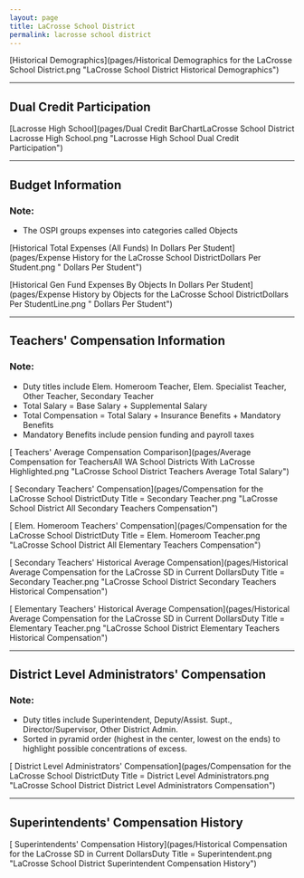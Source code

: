```yaml
---
layout: page
title: LaCrosse School District
permalink: lacrosse school district
---
```



[Historical Demographics](pages/Historical Demographics for the LaCrosse School District.png "LaCrosse School District Historical Demographics")

___

## Dual Credit Participation

[Lacrosse High School](pages/Dual Credit BarChartLaCrosse School District Lacrosse High School.png "Lacrosse High School Dual Credit Participation")


___

## Budget Information
### Note:
- The OSPI groups expenses into categories called Objects

[Historical Total Expenses (All Funds) In Dollars Per Student](pages/Expense History for the LaCrosse School DistrictDollars Per Student.png " Dollars Per Student")

[Historical Gen Fund Expenses By Objects In Dollars Per Student](pages/Expense History by Objects for the LaCrosse School DistrictDollars Per StudentLine.png " Dollars Per Student")


___

## Teachers' Compensation Information
### Note:
- Duty titles include Elem. Homeroom Teacher, Elem. Specialist Teacher, Other Teacher, Secondary Teacher
- Total Salary = Base Salary + Supplemental Salary
- Total Compensation = Total Salary + Insurance Benefits + Mandatory Benefits
- Mandatory Benefits include pension funding and payroll taxes

[ Teachers' Average Compensation Comparison](pages/Average Compensation for TeachersAll WA School Districts With LaCrosse Highlighted.png "LaCrosse School District Teachers Average Total Salary")

[ Secondary Teachers' Compensation](pages/Compensation for the LaCrosse School DistrictDuty Title = Secondary Teacher.png "LaCrosse School District All Secondary Teachers Compensation")

[ Elem. Homeroom Teachers' Compensation](pages/Compensation for the LaCrosse School DistrictDuty Title = Elem. Homeroom Teacher.png "LaCrosse School District All Elementary Teachers Compensation")

[ Secondary Teachers' Historical Average Compensation](pages/Historical Average Compensation for the LaCrosse SD in Current DollarsDuty Title = Secondary Teacher.png "LaCrosse School District Secondary Teachers Historical Compensation")

[ Elementary Teachers' Historical Average Compensation](pages/Historical Average Compensation for the LaCrosse SD in Current DollarsDuty Title = Elementary Teacher.png "LaCrosse School District Elementary Teachers Historical Compensation")


___

## District Level Administrators' Compensation

### Note:
- Duty titles include Superintendent, Deputy/Assist. Supt., Director/Supervisor, Other District Admin.
- Sorted in pyramid order (highest in the center, lowest on the ends) to highlight possible concentrations of excess.

[ District Level Administrators' Compensation](pages/Compensation for the LaCrosse School DistrictDuty Title = District Level Administrators.png "LaCrosse School District District Level Administrators Compensation")


___

## Superintendents' Compensation History

[ Superintendents' Compensation History](pages/Historical Compensation for the LaCrosse SD in Current DollarsDuty Title = Superintendent.png "LaCrosse School District Superintendent Compensation History")

